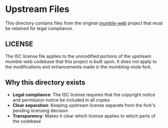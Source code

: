 # Upstream Files

This directory contains files from the original [mumble-web](https://github.com/johni0702/mumble-web) project that must be retained for legal compliance.

## LICENSE

The ISC license file applies to the unmodified portions of the upstream mumble-web codebase that this project is built upon. It does not apply to the modifications and enhancements made in the mumbling-mole fork.

## Why this directory exists

- **Legal compliance**: The ISC license requires that the copyright notice and permission notice be included in all copies
- **Clear separation**: Keeping upstream license separate from the fork's pending licensing decision
- **Transparency**: Makes it clear which license applies to which parts of the codebase
